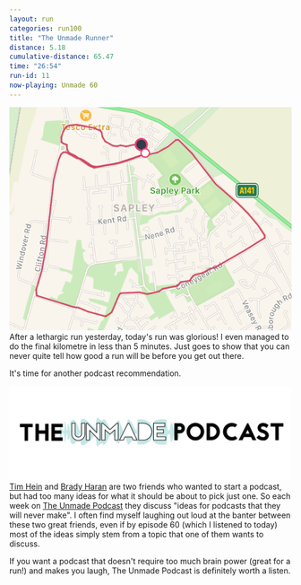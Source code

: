 ```yaml
---
layout: run
categories: run100
title: "The Unmade Runner"
distance: 5.18
cumulative-distance: 65.47
time: "26:54"
run-id: 11
now-playing: Unmade 60
---
```


![A map from Fitbit of my run](/assets/images/2020-10-06/fitbit-map.png)
After a lethargic run yesterday, today's run was glorious! I even managed to do the final kilometre in less than 5 minutes. Just goes to show that you can never quite tell how good a run will be before you get out there.

It's time for another podcast recommendation.

![The Unmade Podcast logo](/assets/images/2020-10-06/unmade.jpg)
[Tim Hein](https://twitter.com/Tim_Hein) and [Brady Haran](https://twitter.com/BradyHaran) are two friends who wanted to start a podcast, but had too many ideas for what it should be about to pick just one. So each week on [The Unmade Podcast](https://www.unmade.fm/) they discuss "ideas for podcasts that they will never make". I often find myself laughing out loud at the banter between these two great friends, even if by episode 60 (which I listened to today) most of the ideas simply stem from a topic that one of them wants to discuss.

If you want a podcast that doesn't require too much brain power (great for a run!) and makes you laugh, The Unmade Podcast is definitely worth a listen.